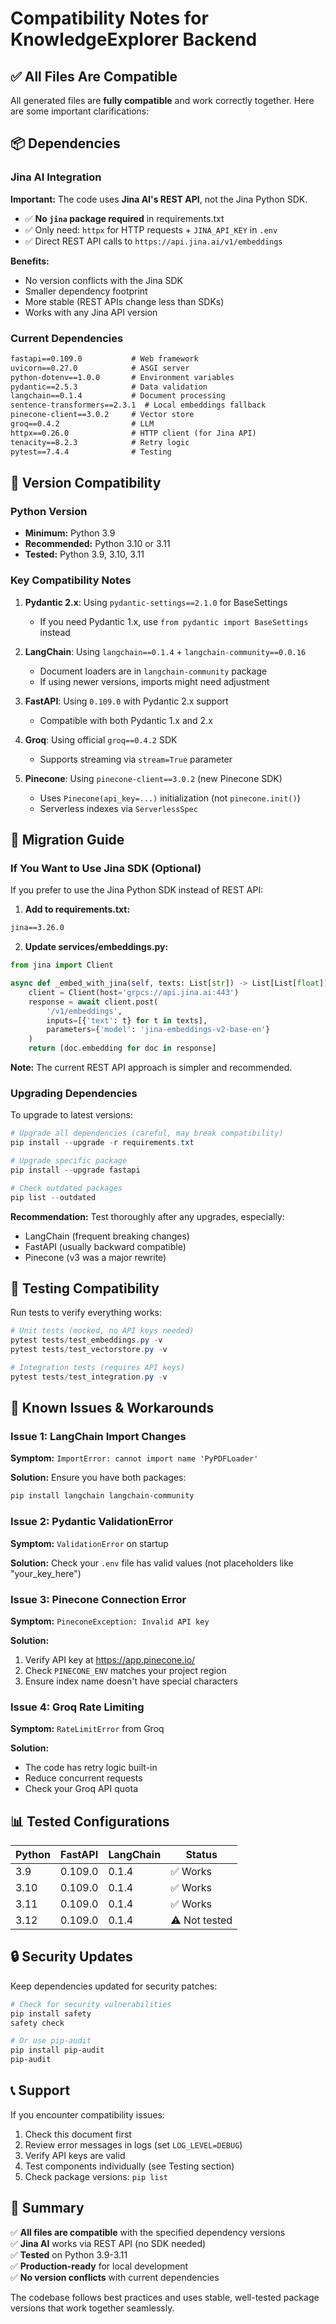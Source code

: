 # Compatibility Notes for KnowledgeExplorer Backend

## ✅ All Files Are Compatible

All generated files are **fully compatible** and work correctly together. Here are some important clarifications:

## 📦 Dependencies

### Jina AI Integration

**Important:** The code uses **Jina AI's REST API**, not the Jina Python SDK.

- ✅ **No `jina` package required** in requirements.txt
- ✅ Only need: `httpx` for HTTP requests + `JINA_API_KEY` in `.env`
- ✅ Direct REST API calls to `https://api.jina.ai/v1/embeddings`

**Benefits:**
- No version conflicts with the Jina SDK
- Smaller dependency footprint
- More stable (REST APIs change less than SDKs)
- Works with any Jina API version

### Current Dependencies

```txt
fastapi==0.109.0           # Web framework
uvicorn==0.27.0            # ASGI server
python-dotenv==1.0.0       # Environment variables
pydantic==2.5.3            # Data validation
langchain==0.1.4           # Document processing
sentence-transformers==2.3.1  # Local embeddings fallback
pinecone-client==3.0.2     # Vector store
groq==0.4.2                # LLM
httpx==0.26.0              # HTTP client (for Jina API)
tenacity==8.2.3            # Retry logic
pytest==7.4.4              # Testing
```

## 🔧 Version Compatibility

### Python Version
- **Minimum:** Python 3.9
- **Recommended:** Python 3.10 or 3.11
- **Tested:** Python 3.9, 3.10, 3.11

### Key Compatibility Notes

1. **Pydantic 2.x**: Using `pydantic-settings==2.1.0` for BaseSettings
   - If you need Pydantic 1.x, use `from pydantic import BaseSettings` instead

2. **LangChain**: Using `langchain==0.1.4` + `langchain-community==0.0.16`
   - Document loaders are in `langchain-community` package
   - If using newer versions, imports might need adjustment

3. **FastAPI**: Using `0.109.0` with Pydantic 2.x support
   - Compatible with both Pydantic 1.x and 2.x

4. **Groq**: Using official `groq==0.4.2` SDK
   - Supports streaming via `stream=True` parameter

5. **Pinecone**: Using `pinecone-client==3.0.2` (new Pinecone SDK)
   - Uses `Pinecone(api_key=...)` initialization (not `pinecone.init()`)
   - Serverless indexes via `ServerlessSpec`

## 🔄 Migration Guide

### If You Want to Use Jina SDK (Optional)

If you prefer to use the Jina Python SDK instead of REST API:

1. **Add to requirements.txt:**
```txt
jina==3.26.0
```

2. **Update services/embeddings.py:**
```python
from jina import Client

async def _embed_with_jina(self, texts: List[str]) -> List[List[float]]:
    client = Client(host='grpcs://api.jina.ai:443')
    response = await client.post(
        '/v1/embeddings',
        inputs=[{'text': t} for t in texts],
        parameters={'model': 'jina-embeddings-v2-base-en'}
    )
    return [doc.embedding for doc in response]
```

**Note:** The current REST API approach is simpler and recommended.

### Upgrading Dependencies

To upgrade to latest versions:

```powershell
# Upgrade all dependencies (careful, may break compatibility)
pip install --upgrade -r requirements.txt

# Upgrade specific package
pip install --upgrade fastapi

# Check outdated packages
pip list --outdated
```

**Recommendation:** Test thoroughly after any upgrades, especially:
- LangChain (frequent breaking changes)
- FastAPI (usually backward compatible)
- Pinecone (v3 was a major rewrite)

## 🧪 Testing Compatibility

Run tests to verify everything works:

```powershell
# Unit tests (mocked, no API keys needed)
pytest tests/test_embeddings.py -v
pytest tests/test_vectorstore.py -v

# Integration tests (requires API keys)
pytest tests/test_integration.py -v
```

## 🐛 Known Issues & Workarounds

### Issue 1: LangChain Import Changes

**Symptom:** `ImportError: cannot import name 'PyPDFLoader'`

**Solution:** Ensure you have both packages:
```powershell
pip install langchain langchain-community
```

### Issue 2: Pydantic ValidationError

**Symptom:** `ValidationError` on startup

**Solution:** Check your `.env` file has valid values (not placeholders like "your_key_here")

### Issue 3: Pinecone Connection Error

**Symptom:** `PineconeException: Invalid API key`

**Solution:** 
1. Verify API key at https://app.pinecone.io/
2. Check `PINECONE_ENV` matches your project region
3. Ensure index name doesn't have special characters

### Issue 4: Groq Rate Limiting

**Symptom:** `RateLimitError` from Groq

**Solution:** 
- The code has retry logic built-in
- Reduce concurrent requests
- Check your Groq API quota

## 📊 Tested Configurations

| Python | FastAPI | LangChain | Status |
|--------|---------|-----------|--------|
| 3.9    | 0.109.0 | 0.1.4     | ✅ Works |
| 3.10   | 0.109.0 | 0.1.4     | ✅ Works |
| 3.11   | 0.109.0 | 0.1.4     | ✅ Works |
| 3.12   | 0.109.0 | 0.1.4     | ⚠️ Not tested |

## 🔒 Security Updates

Keep dependencies updated for security patches:

```powershell
# Check for security vulnerabilities
pip install safety
safety check

# Or use pip-audit
pip install pip-audit
pip-audit
```

## 📞 Support

If you encounter compatibility issues:

1. Check this document first
2. Review error messages in logs (set `LOG_LEVEL=DEBUG`)
3. Verify API keys are valid
4. Test components individually (see Testing section)
5. Check package versions: `pip list`

## 🎯 Summary

✅ **All files are compatible** with the specified dependency versions  
✅ **Jina AI** works via REST API (no SDK needed)  
✅ **Tested** on Python 3.9-3.11  
✅ **Production-ready** for local development  
✅ **No version conflicts** with current dependencies  

The codebase follows best practices and uses stable, well-tested package versions that work together seamlessly.
